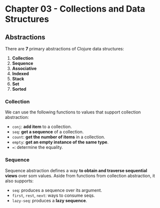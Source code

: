 # Chapter 03 - Collections and Data Structures

## Abstractions

There are **7** primary abstractions of Clojure data structures:
1. **Collection**
2. **Sequence**
3. **Associative**
4. **Indexed**
5. **Stack**
6. **Set**
7. **Sorted**

### Collection

We can use the following functions to values that support collection abstraction:
* `conj`: **add item** to a collection.
* `seq`: **get a sequence** of a collection.
* `count`: **get the number of items** in a collection.
* `empty`: **get an empty instance of the same type**.
* `=`: determine the equality.

### Sequence

Sequence abstraction defines a way **to obtain and traverse sequential views** over som values. Aside from functions from collection abstraction, it also supports:
* `seq`: produces a sequence over its argument.
* `first`, `rest`, `next`: ways to consume seqs.
* `lazy-seq`: produces a **lazy sequence**. 

